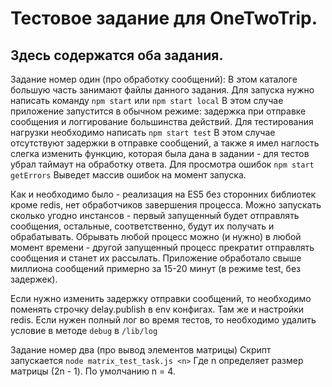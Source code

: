 # Тестовое задание для OneTwoTrip.
## Здесь содержатся оба задания.

Задание номер один (про обработку сообщений):
В этом каталоге большую часть занимают файлы данного задания. Для запуска нужно написать команду 
`npm start`
или
`npm start local`
В этом случае приложение запустится в обычном режиме: задержка при отправке сообщения и логгирование большинства действий.
Для тестирования нагрузки необходимо написать
`npm start test`
В этом случае отсутствуют задержки в отправке сообщений, а также я имел наглость слегка изменить функцию, которая была дана в задании - для тестов убрал таймаут на обработку ответа.
Для просмотра ошибок
`npm start getErrors`
Выведет массив ошибок на момент запуска.

Как и необходимо было - реализация на ES5 без сторонних библиотек кроме redis, нет обработчиков завершения процесса.
Можно запускать сколько угодно инстансов - первый запущенный будет отправлять сообщения, остальные, соответственно, будут их получать и обрабатывать. Обрывать любой процесс можно (и нужно) в любой момент времени - другой запущенный процесс прекратит отправлять сообщения и станет их рассылать.
Приложение обработало свыше миллиона сообщений примерно за 15-20 минут (в режиме test, без задержек).

Если нужно изменить задержку отправки сообщений, то необходимо поменять строчку delay.publish в env конфигах. Там же и настройки redis.
Если нужен полный лог во время тестов, то необходимо удалить условие в методе `debug` в `/lib/log`

Задание номер два (про вывод элементов матрицы)
Скрипт запускается 
`node matrix_test_task.js <n>`
Где n определяет размер матрицы (2n - 1). По умолчанию n = 4.
